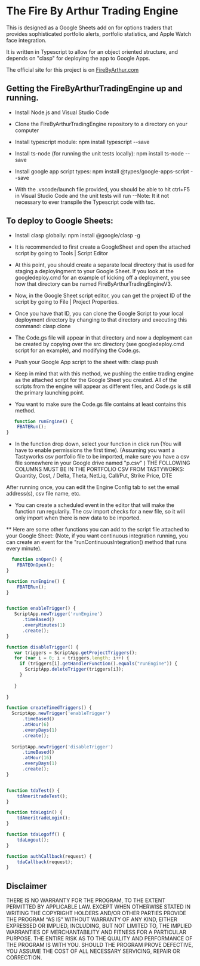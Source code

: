 # The Fire By Arthur Trading Engine
This is designed as a Google Sheets add on for options traders that provides sophisticated portfolio alerts, portfolio statistics, and Apple Watch face integration.

It is written in Typescript to allow for an object oriented structure, and depends on "clasp" for deploying the app to Google Apps.

The official site for this project is on [FireByArthur.com](https://firebyarthur.com/fire-by-arthur-trading-engine/)

## Getting the FireByArthurTradingEngine up and running.

- Install Node.js and Visual Studio Code
- Clone the FireByArthurTradingEngine repository to a directory on your computer 
- Install typescript module: npm install typescript --save
- Install ts-node (for running the unit tests locally): npm install ts-node --save
- Install google app script types: npm install @types/google-apps-script --save

- With the .vscode/launch file provided, you should be able to hit ctrl+F5 in Visual Studio Code and the unit tests will run
        --Note: It it not necessary to ever transpile the Typescript code with tsc.

## To deploy to Google Sheets:

- Install clasp globally: npm install @google/clasp -g
- It is recommended to first create a GoogleSheet and open the attached script by going to Tools | Script Editor
- At this point, you should create a separate local directory that is used for staging a deployingment to your Google Sheet. If you look at the googledeploy.cmd for an example of kicking off a deployment, you see how that directory can be named FireByArthurTradingEngineV3.
- Now, in the Google Sheet script editor, you can get the project ID of the script by going to File | Project Properties.
- Once you have that ID, you can clone the Google Script to your local deployment directory by changing to that directory and executing this command: clasp clone <Project ID>
- The Code.gs file will appear in that directory and now a deployment can be created by copying over the src directory (see googledeploy.cmd script for an example), and modifying the Code.gs.
- Push your Google App script to the sheet with: clasp push
- Keep in mind that with this method, we pushing the entire trading engine as the attached script for the Google Sheet you created. All of the scripts from the engine will appear as different files, and Code.gs is still the primary launching point.


- You want to make sure the Code.gs file contains at least contains this method.

    
```javascript
   function runEngine() {
    FBATERun();
}
```


- In the function drop down, select your function in click run (You will have to enable permissions the first time).
    (Assuming you want a Tastyworks csv portfolio file to be imported, make sure you have a csv file somewhere in your
    Google drive named "p.csv" )
    THE FOLLOWING COLUMNS MUST BE IN THE PORTFOLIO CSV FROM TASTYWORKS: Quantity, Cost, / Delta, Theta, NetLiq, Call/Put, Strike Price, DTE
    
After running once, you can edit the Engine Config tab to set the email address(s), csv file name, etc.

- You can create a scheduled event in the editor that will make the function run regularily. The csv import checks for a new file,
so it will only import when there is new data to be imported.



** Here are some other functions you can add to the script file attached to your Google Sheet:
(Note, if you want continuous integration running, you can create an event for the "runContinuousIntegration() method that runs every minute).

```javascript
  function onOpen() {
    FBATEOnOpen();  
}

function runEngine() {
    FBATERun();
}


function enableTrigger() {
   ScriptApp.newTrigger('runEngine')
      .timeBased()
      .everyMinutes(1)
      .create();
}

function disableTrigger() {
   var triggers = ScriptApp.getProjectTriggers();
   for (var i = 0; i < triggers.length; i++) {
     if (triggers[i].getHandlerFunction().equals("runEngine")) {
       ScriptApp.deleteTrigger(triggers[i]);
     }    
    
   }
  
}

function createTimedTriggers() {
  ScriptApp.newTrigger('enableTrigger')
      .timeBased()
      .atHour(6)
      .everyDays(1)
      .create();
  
  ScriptApp.newTrigger('disableTrigger')
      .timeBased()
      .atHour(16)
      .everyDays(1)
      .create();
}


function tdaTest() {
    tdAmeritradeTest();
}

function tdaLogin() {
    tdAmeritradeLogin();
}

function tdaLogoff() {
    tdaLogout();
}

function authCallback(request) {
    tdaCallback(request);
}

```

## Disclaimer

THERE IS NO WARRANTY FOR THE PROGRAM, TO THE EXTENT PERMITTED BY APPLICABLE LAW. EXCEPT WHEN OTHERWISE STATED IN WRITING THE COPYRIGHT HOLDERS AND/OR OTHER PARTIES PROVIDE THE PROGRAM “AS IS” WITHOUT WARRANTY OF ANY KIND, EITHER EXPRESSED OR IMPLIED, INCLUDING, BUT NOT LIMITED TO, THE IMPLIED WARRANTIES OF MERCHANTABILITY AND FITNESS FOR A PARTICULAR PURPOSE. THE ENTIRE RISK AS TO THE QUALITY AND PERFORMANCE OF THE PROGRAM IS WITH YOU. SHOULD THE PROGRAM PROVE DEFECTIVE, YOU ASSUME THE COST OF ALL NECESSARY SERVICING, REPAIR OR CORRECTION.






